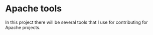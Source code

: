# Apache tools

In this project there will be several tools that I use for contributing for 
Apache projects.


